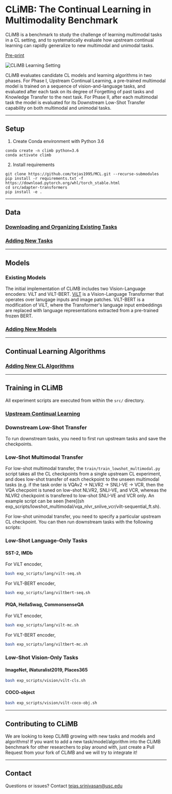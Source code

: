 # CLiMB: The Continual Learning in Multimodality Benchmark

CLiMB is a benchmark to study the challenge of learning multimodal tasks in a CL setting, and to systematically evaluate how upstream continual learning can rapidly generalize to new multimodal and unimodal tasks.

[Pre-print](https://arxiv.org/abs/2206.09059)

![CLiMB Learning Setting](https://tejas1995.github.io/files/MMCL.jpg)

CLiMB evaluates candidate CL models and learning algorithms in two phases. For Phase I, Upstream Continual Learning, a pre-trained multimodal model is trained on a sequence of vision-and-language tasks, and evaluated after each task on its degree of Forgetting of past tasks and Knowledge Transfer to the next task. For Phase II, after each multimodal task the model is evaluated for its Downstream Low-Shot Transfer capability on both multimodal and unimodal tasks.

---
## Setup

1. Create Conda environment with Python 3.6

```
conda create -n climb python=3.6
conda activate climb
```

2. Install requirements

```
git clone https://github.com/tejas1995/MCL.git --recurse-submodules
pip install -r requirements.txt -f https://download.pytorch.org/whl/torch_stable.html
cd src/adapter-transformers
pip install -e .
```

---
## Data

### [Downloading and Organizing Existing Tasks](DATA_DOWNLOAD.md)



### [Adding New Tasks](ADD_NEW_TASKS.md)

---
## Models

### Existing Models

The initial implementation of CLiMB includes two Vision-Language encoders: ViLT and ViLT-BERT. [ViLT](https://arxiv.org/abs/2102.03334) is a Vision-Language Transformer that operates over lanugage inputs and image patches. ViLT-BERT is a modification of ViLT, where the Transformer's language input embeddings are replaced with language representations extracted from a pre-trained frozen BERT.

### [Adding New Models](ADD_NEW_MODELS.md)

---
## Continual Learning Algorithms

### [Adding New CL Algorithms](ADD_NEW_ALGORITHMS.md)
---
## Training in CLiMB

All experiment scripts are executed from within the ```src/``` directory.

### [Upstream Continual Learning](TRAIN_UPSTREAM_CL.md)

### Downstream Low-Shot Transfer

To run downstream tasks, you need to first run upstream tasks and save the checkpoints.

### Low-Shot Multimodal Transfer

For low-shot multimodal transfer, the `train/train_lowshot_multimodal.py` script takes all the CL checkpoints from a single upstream CL experiment, and does low-shot transfer of each checkpoint to the unseen multimodal tasks (e.g. if the task order is VQAv2 -> NLVR2 -> SNLI-VE -> VCR, then the VQA checpoint is tuned on low-shot NLVR2, SNLI-VE, and VCR, whereas the NLVR2 checkpoint is transfered to low-shot SNLI-VE and VCR only. An example script can be seen [here](sh exp_scripts/lowshot_multimodal/vqa_nlvr_snlive_vcr/vilt-sequential_ft.sh).

For low-shot unimodal transfer, you need to specify a particular upstream CL checkpoint. You can then run downstream tasks with the following scripts:

### Low-Shot Language-Only Tasks

#### SST-2, IMDb
For ViLT encoder, 
```bash
bash exp_scripts/lang/vilt-seq.sh
```
For ViLT-BERT encoder,
```bash
bash exp_scripts/lang/viltbert-seq.sh
```

#### PIQA, HellaSwag, CommonsenseQA
For ViLT encoder, 
``` bash
bash exp_scripts/lang/vilt-mc.sh 
```
For ViLT-BERT encoder,
``` bash
bash exp_scripts/lang/viltbert-mc.sh
```

### Low-Shot Vision-Only Tasks

#### ImageNet, iNaturalist2019, Places365
``` bash
bash exp_scripts/vision/vilt-cls.sh
```

#### COCO-object
``` bash
bash exp_scripts/vision/vilt-coco-obj.sh
```

---
## Contributing to CLiMB

We are looking to keep CLiMB growing with new tasks and models and algorithms! If you want to add a new task/model/algorithm into the CLiMB benchmark for other researchers to play around with, just create a Pull Request from your fork of CLiMB and we will try to integrate it!

---
## Contact

Questions or issues? Contact tejas.srinivasan@usc.edu
